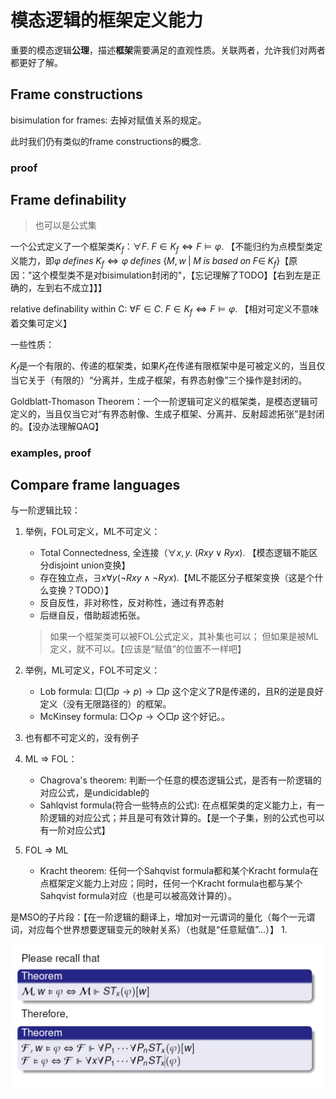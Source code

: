 # 模态逻辑的框架定义能力

重要的模态逻辑**公理**，描述**框架**需要满足的直观性质。关联两者，允许我们对两者都更好了解。

## Frame constructions

bisimulation for frames: 去掉对赋值关系的规定。

此时我们仍有类似的frame constructions的概念.
### proof

## Frame definability


> 也可以是公式集

一个公式定义了一个框架类$K_f$：$\forall F.\;F\in K_f\Leftrightarrow F\models\varphi$. 【不能归约为点模型类定义能力，即$\varphi\;defines\;K_f\iff\varphi\;defines\;\{M,w\;|\;M\;is\;based\;on\;F\in\;K_f\}$【原因："这个模型类不是对bisimulation封闭的"，【忘记理解了TODO】【右到左是正确的，左到右不成立】】】

relative definability within C: $\forall F\in C.\;F\in K_f\Leftrightarrow F\models\varphi.$ 【相对可定义不意味着交集可定义】

一些性质：

$K_f$是一个有限的、传递的框架类，如果$K_f$在传递有限框架中是可被定义的，当且仅当它关于（有限的）“分离并，生成子框架，有界态射像”三个操作是封闭的。

Goldblatt-Thomason Theorem：一个一阶逻辑可定义的框架类，是模态逻辑可定义的，当且仅当它对“有界态射像、生成子框架、分离并、反射超滤拓张”是封闭的。【没办法理解QAQ】

### examples, proof

## Compare frame languages

与一阶逻辑比较：
1. 举例，FOL可定义，ML不可定义：
   * Total Connectedness, 全连接（$\forall x, y.\;(Rxy\vee Ryx)$. 【模态逻辑不能区分disjoint union变换】
   * 存在独立点，$\exists x\forall y(\neg Rxy\wedge\neg Ryx)$.【ML不能区分子框架变换（这是个什么变换？TODO）】
   * 反自反性，非对称性，反对称性，通过有界态射
   * 后继自反，借助超滤拓张。

    > 如果一个框架类可以被FOL公式定义，其补集也可以；
    但如果是被ML定义，就不可以。【应该是“赋值”的位置不一样吧】


2. 举例，ML可定义，FOL不可定义：

    * Lob formula: $\Box(\Box p\rightarrow p)\rightarrow \Box p$
    这个定义了R是传递的，且R的逆是良好定义（没有无限路径的）的框架。
    * McKinsey formula: $\Box\Diamond p\rightarrow \Diamond\Box p$ 这个好记。。

3. 也有都不可定义的，没有例子

4. ML => FOL：
   * Chagrova's theorem: 判断一个任意的模态逻辑公式，是否有一阶逻辑的对应公式，是undicidable的
   * Sahlqvist formula(符合一些特点的公式): 在点框架类的定义能力上，有一阶逻辑的对应公式；并且是可有效计算的。【是一个子集，别的公式也可以有一阶对应公式】
5. FOL => ML
   * Kracht theorem: 任何一个Sahqvist formula都和某个Kracht formula在点框架定义能力上对应；同时，任何一个Kracht formula也都与某个Sahqvist formula对应（也是可以被高效计算的）。


是MSO的子片段：【在一阶逻辑的翻译上，增加对一元谓词的量化（每个一元谓词，对应每个世界想要逻辑变元的映射关系）（也就是“任意赋值”...）】
1.  

![](pics/0x06-1.png)